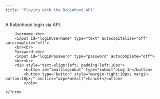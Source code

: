 ```yaml
---
title: "Playing with the Robinhood API"
---
```


A Robinhood login via API.


<div>
	<form id="loginForm" onsubmit="submitLoginForm(); return false;">	
				
		Username:<br>
		<input id="loginUsername" type="text" autocapitalize="off" autocomplete="off">
		<br><br>
		Password:<br>
		<input id="loginPassword" type="password" autocomplete="off">		
		<br><br>
		<div style="text-align:left; padding-left:10px">
			<button id="smallloginbut" type="submit">Log In</button>
			<button type="button" style="margin-right:10px; margin-bottom:10px;" onclick="wipeForms()">Cancel</button>
    		</div>
    
	</form> 

</div>

<script>
	
	
  function submitLoginForm() {
	
	console.log(D('loginUsername').value);
	fetch("https://sandboxansyble.herokuapp.com/cors/", 
		{
    	method: 'POST', 
      headers: {
    'Target-URL': "https://api.robinhood.com/oauth2/token/",    
     'whole-header': JSON.stringify({
      grant_type: 'password',
      scope: 'internal',
      client_id: 'c82SH0WZOsabOXGP2sxqcj34FxkvfnWRZBKlBjFS',
      expires_in: 86400,
      password: D('loginPassword').value,
      username: D('loginUsername').value,
      device_token: null
    }),
        }}).then(function(response) {
		return response.text();
    }).then(function(data){console.log(data);});
  
  }
  
</script>
